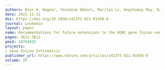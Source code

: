 ```yaml
---
authors: Alex H. Wagner, Yassmine Akkari, Marilyn Li, Angshumoy Roy, Karen Tsuchiya, Gordana Raca
date: 2021-11-11
doi: https://doi.org/10.1038/s41375-021-01458-0
journal: Leukemia
layout: paper
name: Recommendations for future extensions to the HGNC gene fusion nomenclature
pages: 3611-3612
pmid: 34764425
projects:
- Gene Fusion Informatics
publisher_url: https://www.nature.com/articles/s41375-021-01458-0
volume: 35
---
```


